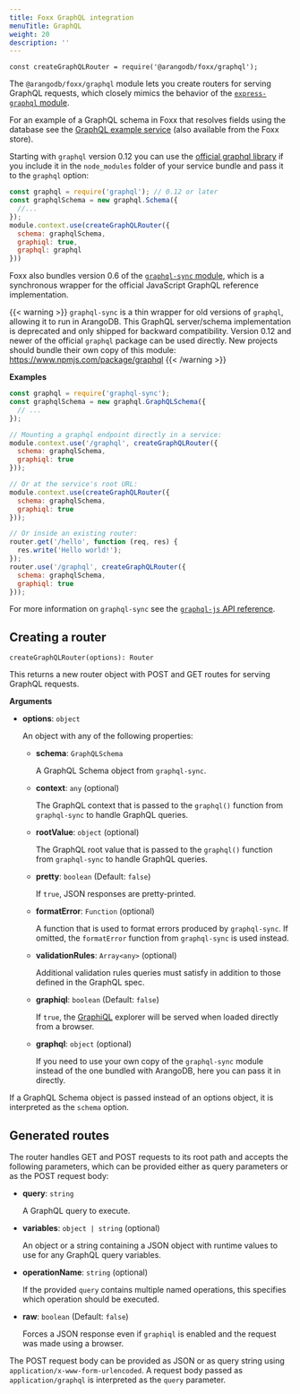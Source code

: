 ```yaml
---
title: Foxx GraphQL integration
menuTitle: GraphQL
weight: 20
description: ''
---
```

`const createGraphQLRouter = require('@arangodb/foxx/graphql');`

The `@arangodb/foxx/graphql` module lets you create routers for serving
GraphQL requests, which closely mimics the behavior of the
[`express-graphql` module](https://github.com/graphql/express-graphql).

For an example of a GraphQL schema in Foxx that resolves fields using the
database see the [GraphQL example service](https://github.com/arangodb-foxx/demo-graphql)
(also available from the Foxx store).

Starting with `graphql` version 0.12 you can use the
[official graphql library](https://github.com/graphql/graphql-js)
if you include it in the `node_modules` folder of your service bundle and pass
it to the `graphql` option:

```js
const graphql = require('graphql'); // 0.12 or later
const graphqlSchema = new graphql.Schema({
  //...
});
module.context.use(createGraphQLRouter({
  schema: graphqlSchema,
  graphiql: true,
  graphql: graphql
}))
```

Foxx also bundles version 0.6 of the
[`graphql-sync` module](https://www.npmjs.com/package/graphql-sync),
which is a synchronous wrapper for the official JavaScript GraphQL reference
implementation.

{{< warning >}}
`graphql-sync` is a thin wrapper for old versions of `graphql`, allowing it
to run in ArangoDB. This GraphQL server/schema implementation is deprecated
and only shipped for backward compatibility. Version 0.12 and newer of the
official `graphql` package can be used directly. New projects should bundle
their own copy of this module: <https://www.npmjs.com/package/graphql>
{{< /warning >}}

**Examples**

```js
const graphql = require('graphql-sync');
const graphqlSchema = new graphql.GraphQLSchema({
  // ...
});

// Mounting a graphql endpoint directly in a service:
module.context.use('/graphql', createGraphQLRouter({
  schema: graphqlSchema,
  graphiql: true
}));

// Or at the service's root URL:
module.context.use(createGraphQLRouter({
  schema: graphqlSchema,
  graphiql: true
}));

// Or inside an existing router:
router.get('/hello', function (req, res) {
  res.write('Hello world!');
});
router.use('/graphql', createGraphQLRouter({
  schema: graphqlSchema,
  graphiql: true
}));
```

For more information on `graphql-sync` see the
[`graphql-js` API reference](http://graphql.org/docs/api-reference-graphql/).

## Creating a router

`createGraphQLRouter(options): Router`

This returns a new router object with POST and GET routes for serving GraphQL requests.

**Arguments**

- **options**: `object`

  An object with any of the following properties:

  - **schema**: `GraphQLSchema`

    A GraphQL Schema object from `graphql-sync`.

  - **context**: `any` (optional)

    The GraphQL context that is passed to the `graphql()` function from
    `graphql-sync` to handle GraphQL queries.

  - **rootValue**: `object` (optional)

    The GraphQL root value that is passed to the `graphql()` function
    from `graphql-sync` to handle GraphQL queries.

  - **pretty**: `boolean` (Default: `false`)

    If `true`, JSON responses are pretty-printed.

  - **formatError**: `Function` (optional)

    A function that is used to format errors produced by `graphql-sync`.
    If omitted, the `formatError` function from `graphql-sync` is used instead.

  - **validationRules**: `Array<any>` (optional)

    Additional validation rules queries must satisfy in addition to those
    defined in the GraphQL spec.

  - **graphiql**: `boolean` (Default: `false`)

    If `true`, the [GraphiQL](https://github.com/graphql/graphiql) explorer
    will be served when loaded directly from a browser.

  - **graphql**: `object` (optional)

    If you need to use your own copy of the `graphql-sync` module instead of
    the one bundled with ArangoDB, here you can pass it in directly.

If a GraphQL Schema object is passed instead of an options object, it is
interpreted as the `schema` option.

## Generated routes

The router handles GET and POST requests to its root path and accepts the
following parameters, which can be provided either as query parameters or
as the POST request body:

- **query**: `string`

  A GraphQL query to execute.

- **variables**: `object | string` (optional)

  An object or a string containing a JSON object with runtime values to use
  for any GraphQL query variables.

- **operationName**: `string` (optional)

  If the provided `query` contains multiple named operations, this specifies
  which operation should be executed.

- **raw**: `boolean` (Default: `false`)

  Forces a JSON response even if `graphiql` is enabled and the request was
  made using a browser.

The POST request body can be provided as JSON or as query string using
`application/x-www-form-urlencoded`. A request body passed as
`application/graphql` is interpreted as the `query` parameter.
